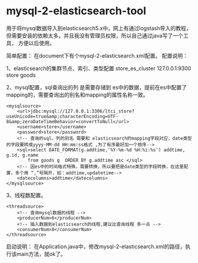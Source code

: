 # mysql-2-elasticsearch-tool

用于将mysql数据导入到elasticsearch5.x中，网上有通过logstash导入的教程，但需要安装的依赖太多，并且我没有管理员权限，所以自己通过java写了一个工具，
方便以后使用。

简单配置：
在document下有个mysql-2-elasticsearch.xml配置。
配置说明：

1、elasticsearch的集群节点、索引、类型配置
<elasticsearch>
			<clusterName>store_es_cluster</clusterName>
			<clusterNodes>127.0.0.1:9300</clusterNodes>
			<index>store</index>
			<type>goods</type>
	</elasticsearch>
  
 2、mysql配置，sql查询出的列 是需要存储到 es中的数据，提前在es中配置了mapping的，需要查询出的别名和mapping的属性名称一致。
 <!-- mysql连接配置 -->
	<mysqlsource>
		<url>jdbc:mysql://127.0.0.1:3306/ltci_store?useUnicode=true&amp;characterEncoding=UTF-8&amp;zeroDateTimeBehavior=convertToNull</url>
		<username>store</username>
		<password>store</password>
		<!-- 查询的sql，列的别名 需要和 elasticsearch的mapping字段对应，date类型的字段要转成yyyy-MM-dd HH:mm:ss格式 ,为了有序最好加一个排序-->
		<sql>select DATE_FORMAT(g.addtime,'%Y-%m-%d %H:%i:%s') addtime, g.id, g.name
			from goods g  ORDER BY g.addtime asc </sql>
		<!-- 因es中的时间格式特殊，需要转换，所以要把是date类型的字段转换，在这里配置，多个用 “,”号隔开，如：addtime,updatetime-->
		<datecolumns>addtime</datecolumns>
	</mysqlsource>
  
  3、线程数配置。
  <!-- 查询、插入线程个数 ,默认都是1-->
	<threadsource>
		<!-- 查询mysql数据的线程 -->
		<producerNum>6</producerNum>
		<!-- 插入数据到elasticsearch的线程,建议比查询线程 多一点 -->
		<consumerNum>8</consumerNum>
	</threadsource>
  
  启动说明：
  在Application.java中，修改mysql-2-elasticsearch.xml的路径，执行该main方法，就ok了。
